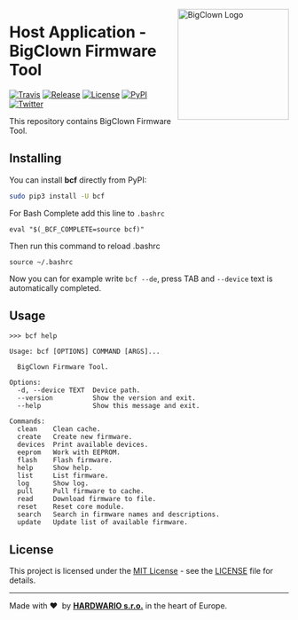 <a href="https://www.bigclown.com/"><img src="https://bigclown.sirv.com/logo.png" width="200" alt="BigClown Logo" align="right"></a>

# Host Application - BigClown Firmware Tool

[![Travis](https://img.shields.io/travis/bigclownlabs/bch-firmware-tool/master.svg)](https://travis-ci.org/bigclownlabs/bch-firmware-tool)
[![Release](https://img.shields.io/github/release/bigclownlabs/bch-firmware-tool.svg)](https://github.com/bigclownlabs/bch-firmware-tool/releases)
[![License](https://img.shields.io/github/license/bigclownlabs/bch-firmware-tool.svg)](https://github.com/bigclownlabs/bch-firmware-tool/blob/master/LICENSE)
[![PyPI](https://img.shields.io/pypi/v/bcf.svg)](https://pypi.org/project/bcf/)
[![Twitter](https://img.shields.io/twitter/follow/BigClownLabs.svg?style=social&label=Follow)](https://twitter.com/BigClownLabs)

This repository contains BigClown Firmware Tool.

## Installing

You can install **bcf** directly from PyPI:

```sh
sudo pip3 install -U bcf
```

For Bash Complete add this line to `.bashrc`
```
eval "$(_BCF_COMPLETE=source bcf)"
```
Then run this command to reload .bashrc
```
source ~/.bashrc
```
Now you can for example write `bcf --de`, press TAB and `--device` text is automatically completed.

## Usage

```
>>> bcf help

Usage: bcf [OPTIONS] COMMAND [ARGS]...

  BigClown Firmware Tool.

Options:
  -d, --device TEXT  Device path.
  --version          Show the version and exit.
  --help             Show this message and exit.

Commands:
  clean    Clean cache.
  create   Create new firmware.
  devices  Print available devices.
  eeprom   Work with EEPROM.
  flash    Flash firmware.
  help     Show help.
  list     List firmware.
  log      Show log.
  pull     Pull firmware to cache.
  read     Download firmware to file.
  reset    Reset core module.
  search   Search in firmware names and descriptions.
  update   Update list of available firmware.
```


## License

This project is licensed under the [MIT License](https://opensource.org/licenses/MIT/) - see the [LICENSE](LICENSE) file for details.

---

Made with &#x2764;&nbsp; by [**HARDWARIO s.r.o.**](https://www.hardwario.com/) in the heart of Europe.
